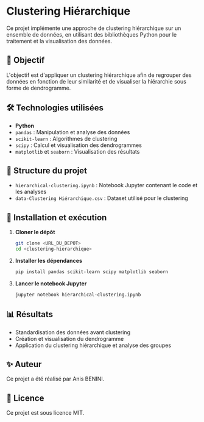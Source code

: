 # Clustering Hiérarchique

Ce projet implémente une approche de clustering hiérarchique sur un ensemble de données, en utilisant des bibliothèques Python pour le traitement et la visualisation des données.

## 📌 Objectif
L'objectif est d'appliquer un clustering hiérarchique afin de regrouper des données en fonction de leur similarité et de visualiser la hiérarchie sous forme de dendrogramme.

## 🛠 Technologies utilisées
- **Python**
- `pandas` : Manipulation et analyse des données
- `scikit-learn` : Algorithmes de clustering
- `scipy` : Calcul et visualisation des dendrogrammes
- `matplotlib` et `seaborn` : Visualisation des résultats

## 📂 Structure du projet
- `hierarchical-clustering.ipynb` : Notebook Jupyter contenant le code et les analyses
- `data-Clustering Hiérarchique.csv` : Dataset utilisé pour le clustering

## 🚀 Installation et exécution
1. **Cloner le dépôt**
   ```bash
   git clone <URL_DU_DEPOT>
   cd <clustering-hierarchique>
   ```
2. **Installer les dépendances**
   ```bash
   pip install pandas scikit-learn scipy matplotlib seaborn
   ```
3. **Lancer le notebook Jupyter**
   ```bash
   jupyter notebook hierarchical-clustering.ipynb
   ```

## 📊 Résultats
- Standardisation des données avant clustering
- Création et visualisation du dendrogramme
- Application du clustering hiérarchique et analyse des groupes

## ✨ Auteur
Ce projet a été réalisé par Anis BENINI.

## 📜 Licence
Ce projet est sous licence MIT.

